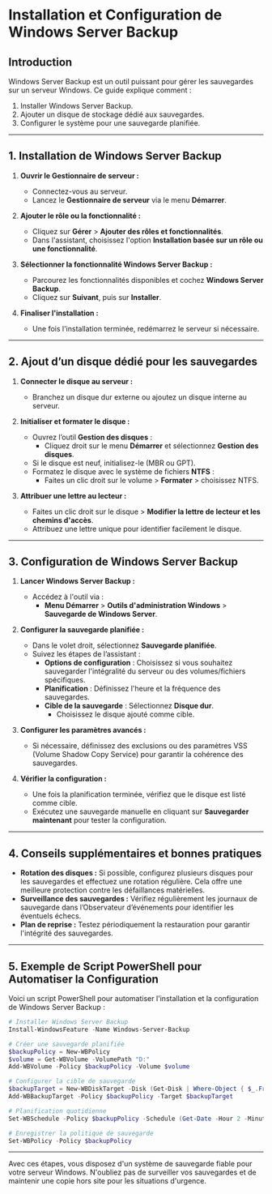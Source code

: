 # Installation et Configuration de Windows Server Backup

## Introduction
Windows Server Backup est un outil puissant pour gérer les sauvegardes sur un serveur Windows. Ce guide explique comment :

1. Installer Windows Server Backup.
2. Ajouter un disque de stockage dédié aux sauvegardes.
3. Configurer le système pour une sauvegarde planifiée.

---

## **1. Installation de Windows Server Backup**

1. **Ouvrir le Gestionnaire de serveur :**
   - Connectez-vous au serveur.
   - Lancez le **Gestionnaire de serveur** via le menu **Démarrer**.

2. **Ajouter le rôle ou la fonctionnalité :**
   - Cliquez sur **Gérer** > **Ajouter des rôles et fonctionnalités**.
   - Dans l'assistant, choisissez l'option **Installation basée sur un rôle ou une fonctionnalité**.

3. **Sélectionner la fonctionnalité Windows Server Backup :**
   - Parcourez les fonctionnalités disponibles et cochez **Windows Server Backup**.
   - Cliquez sur **Suivant**, puis sur **Installer**.

4. **Finaliser l'installation :**
   - Une fois l'installation terminée, redémarrez le serveur si nécessaire.

---

## **2. Ajout d’un disque dédié pour les sauvegardes**

1. **Connecter le disque au serveur :**
   - Branchez un disque dur externe ou ajoutez un disque interne au serveur.

2. **Initialiser et formater le disque :**
   - Ouvrez l’outil **Gestion des disques** :
     - Cliquez droit sur le menu **Démarrer** et sélectionnez **Gestion des disques**.
   - Si le disque est neuf, initialisez-le (MBR ou GPT).
   - Formatez le disque avec le système de fichiers **NTFS** :
     - Faites un clic droit sur le volume > **Formater** > choisissez NTFS.

3. **Attribuer une lettre au lecteur :**
   - Faites un clic droit sur le disque > **Modifier la lettre de lecteur et les chemins d'accès**.
   - Attribuez une lettre unique pour identifier facilement le disque.

---

## **3. Configuration de Windows Server Backup**

1. **Lancer Windows Server Backup :**
   - Accédez à l'outil via :
     - **Menu Démarrer** > **Outils d'administration Windows** > **Sauvegarde de Windows Server**.

2. **Configurer la sauvegarde planifiée :**
   - Dans le volet droit, sélectionnez **Sauvegarde planifiée**.
   - Suivez les étapes de l’assistant :
     - **Options de configuration** : Choisissez si vous souhaitez sauvegarder l'intégralité du serveur ou des volumes/fichiers spécifiques.
     - **Planification** : Définissez l'heure et la fréquence des sauvegardes.
     - **Cible de la sauvegarde** : Sélectionnez **Disque dur**.
       - Choisissez le disque ajouté comme cible.

3. **Configurer les paramètres avancés :**
   - Si nécessaire, définissez des exclusions ou des paramètres VSS (Volume Shadow Copy Service) pour garantir la cohérence des sauvegardes.

4. **Vérifier la configuration :**
   - Une fois la planification terminée, vérifiez que le disque est listé comme cible.
   - Exécutez une sauvegarde manuelle en cliquant sur **Sauvegarder maintenant** pour tester la configuration.

---

## **4. Conseils supplémentaires et bonnes pratiques**

- **Rotation des disques :** Si possible, configurez plusieurs disques pour les sauvegardes et effectuez une rotation régulière. Cela offre une meilleure protection contre les défaillances matérielles.
- **Surveillance des sauvegardes :** Vérifiez régulièrement les journaux de sauvegarde dans l’Observateur d’événements pour identifier les éventuels échecs.
- **Plan de reprise :** Testez périodiquement la restauration pour garantir l'intégrité des sauvegardes.

---

## **5. Exemple de Script PowerShell pour Automatiser la Configuration**

Voici un script PowerShell pour automatiser l'installation et la configuration de Windows Server Backup :

```powershell
# Installer Windows Server Backup
Install-WindowsFeature -Name Windows-Server-Backup

# Créer une sauvegarde planifiée
$backupPolicy = New-WBPolicy
$volume = Get-WBVolume -VolumePath "D:"
Add-WBVolume -Policy $backupPolicy -Volume $volume

# Configurer la cible de sauvegarde
$backupTarget = New-WBDiskTarget -Disk (Get-Disk | Where-Object { $_.FriendlyName -eq "BackupDisk" })
Add-WBBackupTarget -Policy $backupPolicy -Target $backupTarget

# Planification quotidienne
Set-WBSchedule -Policy $backupPolicy -Schedule (Get-Date -Hour 2 -Minute 0)

# Enregistrer la politique de sauvegarde
Set-WBPolicy -Policy $backupPolicy
```

---

Avec ces étapes, vous disposez d'un système de sauvegarde fiable pour votre serveur Windows. N'oubliez pas de surveiller vos sauvegardes et de maintenir une copie hors site pour les situations d'urgence.
